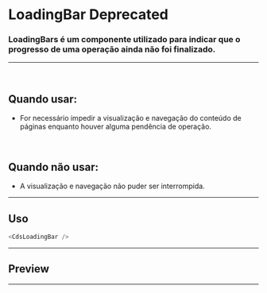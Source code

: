 # LoadingBar <Badge type="danger">Deprecated</Badge>

### LoadingBars é um componente utilizado para indicar que o progresso de uma operação ainda não foi finalizado.
---
<br />

## Quando usar:
- For necessário impedir a visualização e navegação do conteúdo de páginas enquanto houver alguma pendência de operação.

<br />

## Quando não usar:
- A visualização e navegação não puder ser interrompida.

---

## Uso

```js
<CdsLoadingBar />
```

---

## Preview

<PreviewContainer
	:component="CdsLoadingBar"
/>

---

<script setup>
import CdsLoadingBar from '@/components/LoadingBar.vue';
</script>

